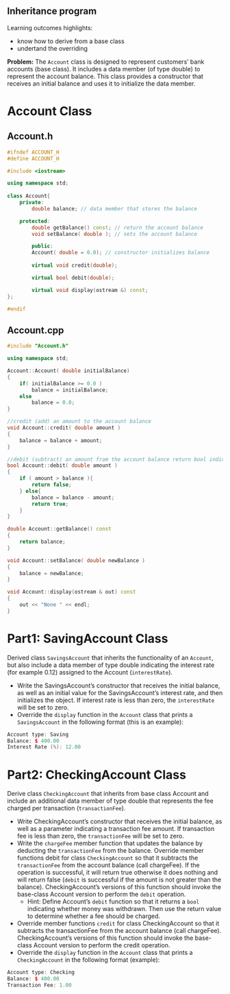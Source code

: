 ## Inheritance program

Learning outcomes highlights: 
- know how to derive from a base class
- undertand the overriding 

**Problem:** The <code>Account</code> class is designed to represent customers’ bank accounts (base class). It includes a data member (of type double) to represent the account balance. This class provides a constructor that receives an initial balance and uses it to initialize the data member. 

# Account Class
## Account.h 
```C++
#ifndef ACCOUNT_H
#define ACCOUNT_H

#include <iostream>

using namespace std;
   
class Account{
	private:
		double balance; // data member that stores the balance

	protected:
		double getBalance() const; // return the account balance
		void setBalance( double ); // sets the account balance

		public:
		Account( double = 0.0); // constructor initializes balance
	
		virtual void credit(double);

		virtual bool debit(double);

		virtual void display(ostream &) const; 					
};

#endif
```
## Account.cpp 
```C++
#include "Account.h"

using namespace std;

Account::Account( double initialBalance)
{
	if( initialBalance >= 0.0 )
		balance = initialBalance;
	else 
		balance = 0.0;
}	

//credit (add) an amount to the account balance
void Account::credit( double amount )
{
	balance = balance + amount; 
} 

//debit (subtract) an amount from the account balance return bool indicating whether money was debited
bool Account::debit( double amount )
{
	if ( amount > balance ){
		return false;
	} else{
		balance = balance - amount;
		return true;
	}
}

double Account::getBalance() const
{
	return balance;
} 

void Account::setBalance( double newBalance )
{
	balance = newBalance;
} 

void Account::display(ostream & out) const
{
	out << "None " << endl;
} 					
```
# Part1: SavingAccount Class
Derived class <code>SavingsAccount</code> that inherits the functionality of an <code>Account</code>, but also include a data member of type double indicating the interest rate (for example 0.12) assigned to the Account (<code>interestRate</code>). 
* Write the SavingsAccount’s constructor that receives the initial balance, as well as an initial value for the SavingsAccount’s interest rate, and then initializes the object. If interest rate is less than zero, the <code>interestRate</code> will be set to zero. 
* Override the <code>display</code> function in the <code>Account</code> class that prints a <code>SavingsAccount</code> in the following format (this is an example):
```C++
Account type: Saving
Balance: $ 400.00
Interest Rate (%): 12.00
```
# Part2: CheckingAccount Class
Derive class <code>CheckingAccount</code> that inherits from base class Account and include an additional data member of type double that represents the fee charged per transaction (<code>transactionFee</code>). 
* Write CheckingAccount’s constructor that receives the initial balance, as well as a parameter indicating a transaction fee amount. If transaction fee is less than zero, the <code>transactionFee</code> will be set to zero. 
* Write the <code>chargeFee</code> member function that updates the balance by deducting the <code>transactionFee</code> from the balance. 
Override member functions debit for class <code>CheckingAccount</code> so that it subtracts the <code>transactionFee</code> from the account balance (call chargeFee). If the operation is successful, it will return true otherwise it does nothing and will return false (<code>debit</code> is successful if the amount is not greater than the balance). CheckingAccount’s versions of this function should invoke the base-class Account version to perform the <code>debit</code> operation.
  * Hint: Define Account’s <code>debit</code> function so that it returns a <code>bool</code> indicating whether money was withdrawn. Then use the return value to determine whether a fee should be charged.
* Override member functions <code>credit</code> for class CheckingAccount so that it subtracts the transactionFee from the account balance (call chargeFee). CheckingAccount’s versions of this function should invoke the base-class Account version to perform the credit operation. 
* Override the <code>display</code> function in the <code>Account</code> class that prints a <code>CheckingAccount</code> in the following format (example):
```C++
Account type: Checking
Balance: $ 400.00
Transaction Fee: 1.00
```
